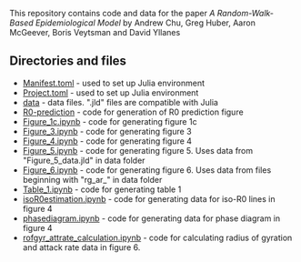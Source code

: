 This repository contains code and data for the paper _A Random-Walk-Based Epidemiological Model_ by Andrew Chu, Greg Huber, Aaron McGeever, Boris Veytsman and David Yllanes

## Directories and files ##

* [Manifest.toml](Manifest) - used to set up Julia environment
* [Project.toml](Project) - used to set up Julia environment
* [data](data) - data files. ".jld" files are compatible with Julia
* [R0-prediction](R0-prediction) - code for generation of R0 prediction figure
* [Figure_1c.ipynb](Figure_1c.ipynb) - code for generating figure 1c
* [Figure_3.ipynb](Figure_3.ipynb) - code for generating figure 3
* [Figure_4.ipynb](Figure_4.ipynb) - code for generating figure 4
* [Figure_5.ipynb](Figure_5) - code for generating figure 5. Uses data from "Figure_5_data.jld" in data folder
* [Figure_6.ipynb](Figure_6) - code for generating figure 6. Uses data from files beginning with "rg_ar_" in data folder
* [Table_1.ipynb](Table_1) - code for generating table 1
* [isoR0estimation.ipynb](isoR0Estimation) - code for generating data for iso-R0 lines in figure 4
* [phasediagram.ipynb](phasediagram) - code for generating data for phase diagram in figure 4
* [rofgyr_attrate_calculation.ipynb](rofgyr_attrate_calculation.ipynb) - code for calculating radius of gyration and attack rate data in figure 6.
